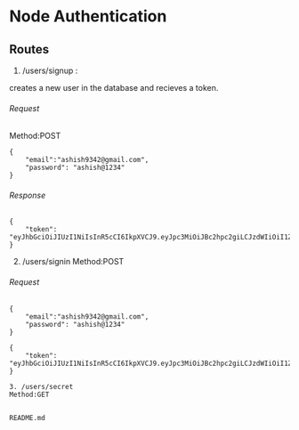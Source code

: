 # Node Authentication 

## Routes

1. /users/signup :

creates a new user in the database and recieves a token.

###### Request
Method:POST

```
{
	"email":"ashish9342@gmail.com",
	"password": "ashish@1234"
}

```

###### Response

```
{
    "token": "eyJhbGciOiJIUzI1NiIsInR5cCI6IkpXVCJ9.eyJpc3MiOiJBc2hpc2giLCJzdWIiOiI1ZDg4NWNjNmJjZTQ4MTRjMTJjNTcxNWIiLCJpYXQiOjE1NjkyMTc3MzQyODAsImV4cCI6MTU2OTMwNDEzNDI4MH0.VJ0TMiMXD77JYrVQNqZ4IPTMv4iH42tHCNOi6aOJiSY"
}
```

2. /users/signin
Method:POST


###### Request

```
{
	"email":"ashish9342@gmail.com",
	"password": "ashish@1234"
}

```

```
{
    "token": "eyJhbGciOiJIUzI1NiIsInR5cCI6IkpXVCJ9.eyJpc3MiOiJBc2hpc2giLCJzdWIiOiI1ZDg4NWNjNmJjZTQ4MTRjMTJjNTcxNWIiLCJpYXQiOjE1NjkyMTc3MzQyODAsImV4cCI6MTU2OTMwNDEzNDI4MH0.VJ0TMiMXD77JYrVQNqZ4IPTMv4iH42tHCNOi6aOJiSY"
}

3. /users/secret
Method:GET


README.md
